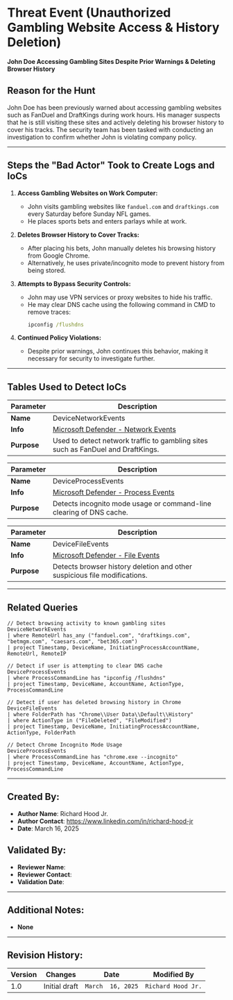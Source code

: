 # Threat Event (Unauthorized Gambling Website Access & History Deletion)  
**John Doe Accessing Gambling Sites Despite Prior Warnings & Deleting Browser History**  

## Reason for the Hunt  
John Doe has been previously warned about accessing gambling websites such as FanDuel and DraftKings during work hours. His manager suspects that he is still visiting these sites and actively deleting his browser history to cover his tracks. The security team has been tasked with conducting an investigation to confirm whether John is violating company policy.  

---

## Steps the "Bad Actor" Took to Create Logs and IoCs  

1. **Access Gambling Websites on Work Computer:**  
   - John visits gambling websites like `fanduel.com` and `draftkings.com` every Saturday before Sunday NFL games.  
   - He places sports bets and enters parlays while at work.  

2. **Deletes Browser History to Cover Tracks:**  
   - After placing his bets, John manually deletes his browsing history from Google Chrome.  
   - Alternatively, he uses private/incognito mode to prevent history from being stored.  

3. **Attempts to Bypass Security Controls:**  
   - John may use VPN services or proxy websites to hide his traffic.  
   - He may clear DNS cache using the following command in CMD to remove traces:  
     ```cmd
     ipconfig /flushdns
     ```  

4. **Continued Policy Violations:**  
   - Despite prior warnings, John continues this behavior, making it necessary for security to investigate further.  

---

## Tables Used to Detect IoCs  


| **Parameter**        | **Description** |
|----------------------|----------------|
| **Name**            | DeviceNetworkEvents |
| **Info**            | [Microsoft Defender - Network Events](https://learn.microsoft.com/en-us/defender-xdr/advanced-hunting-devicenetworkevents-table) |
| **Purpose**         | Used to detect network traffic to gambling sites such as FanDuel and DraftKings. |


| **Parameter**        | **Description** |
|----------------------|----------------|
| **Name**            | DeviceProcessEvents |
| **Info**            | [Microsoft Defender - Process Events](https://learn.microsoft.com/en-us/defender-xdr/advanced-hunting-deviceprocessevents-table) |
| **Purpose**         | Detects incognito mode usage or command-line clearing of DNS cache. |


| **Parameter**        | **Description** |
|----------------------|----------------|
| **Name**            | DeviceFileEvents |
| **Info**            | [Microsoft Defender - File Events](https://learn.microsoft.com/en-us/defender-xdr/advanced-hunting-devicefileevents-table) |
| **Purpose**         | Detects browser history deletion and other suspicious file modifications. |
---

## Related Queries  

```kql
// Detect browsing activity to known gambling sites
DeviceNetworkEvents
| where RemoteUrl has_any ("fanduel.com", "draftkings.com", "betmgm.com", "caesars.com", "bet365.com")
| project Timestamp, DeviceName, InitiatingProcessAccountName, RemoteUrl, RemoteIP

// Detect if user is attempting to clear DNS cache
DeviceProcessEvents
| where ProcessCommandLine has "ipconfig /flushdns"
| project Timestamp, DeviceName, AccountName, ActionType, ProcessCommandLine

// Detect if user has deleted browsing history in Chrome
DeviceFileEvents
| where FolderPath has "Chrome\\User Data\\Default\\History"
| where ActionType in ("FileDeleted", "FileModified")
| project Timestamp, DeviceName, InitiatingProcessAccountName, ActionType, FolderPath

// Detect Chrome Incognito Mode Usage
DeviceProcessEvents
| where ProcessCommandLine has "chrome.exe --incognito"
| project Timestamp, DeviceName, AccountName, ActionType, ProcessCommandLine
```

---

## Created By:
- **Author Name**: Richard Hood Jr. 
- **Author Contact**: https://www.linkedin.com/in/richard-hood-jr
- **Date**: March 16, 2025

## Validated By:
- **Reviewer Name**: 
- **Reviewer Contact**: 
- **Validation Date**: 

---

## Additional Notes:
- **None**

---

## Revision History:
| **Version** | **Changes**                   | **Date**         | **Modified By**   |
|-------------|-------------------------------|------------------|-------------------|
| 1.0         | Initial draft                  | `March  16, 2025`  | `Richard Hood Jr.`   
